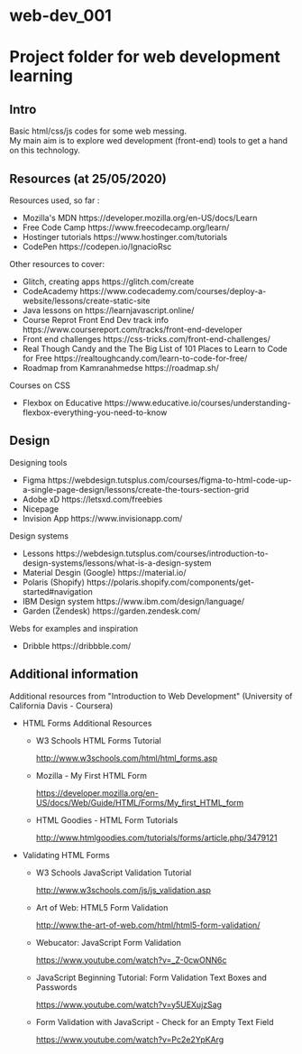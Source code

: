 # web-dev_001
<h1>Project folder for web development learning</h1>

<h2> Intro </h2>
<p>
Basic html/css/js codes for some web messing.
<br>
My main aim is to explore wed development (front-end) tools to get a hand on this technology.</p>

<h2> Resources (at 25/05/2020)</h2>
<p> 
 Resources used, so far :
<ul>
<li>Mozilla's MDN https://developer.mozilla.org/en-US/docs/Learn</li>
<li>Free Code Camp https://www.freecodecamp.org/learn/</li> 
<li>Hostinger tutorials https://www.hostinger.com/tutorials </li>
<li>CodePen https://codepen.io/IgnacioRsc</li>
 </ul>
 
 Other resources to cover:
 <ul>
  
  <li>Glitch, creating apps https://glitch.com/create</li>
  <li>CodeAcademy https://www.codecademy.com/courses/deploy-a-website/lessons/create-static-site</li>
  <li> Java lessons on https://learnjavascript.online/ </li>
  <li>Course Reprot Front End Dev track info https://www.coursereport.com/tracks/front-end-developer</li>
  <li>Front end challenges https://css-tricks.com/front-end-challenges/</li>
  <li>Real Though Candy and the The Big List of 101 Places to Learn to Code for Free https://realtoughcandy.com/learn-to-code-for-free/</li>
  <li> Roadmap from Kamranahmedse https://roadmap.sh/</li>
  </ul>
  
  Courses on CSS
  <ul>
 <li>Flexbox on Educative https://www.educative.io/courses/understanding-flexbox-everything-you-need-to-know</li>
 </ul>
 
 <h2>Design</h2>
 Designing tools
 <ul>
 <li> Figma https://webdesign.tutsplus.com/courses/figma-to-html-code-up-a-single-page-design/lessons/create-the-tours-section-grid</li>
 <li> Adobe xD https://letsxd.com/freebies</li>
 <li> Nicepage </li>
 <li> Invision App https://www.invisionapp.com/ </li>
 </ul>
 
 Design systems
 <ul>
 <li>Lessons https://webdesign.tutsplus.com/courses/introduction-to-design-systems/lessons/what-is-a-design-system</li>
 <li>Material Desgin (Google) https://material.io/</li>
 <li>Polaris (Shopify) https://polaris.shopify.com/components/get-started#navigation</li>
 <li>IBM Design system https://www.ibm.com/design/language/</li>
 <li> Garden (Zendesk) https://garden.zendesk.com/</li>
 </ul>
 
 Webs for examples and inspiration
 <ul>
 <li> Dribble https://dribbble.com/</li>
</ul>
 
 <h2>Additional information</h2>
 
 Additional resources from "Introduction to Web Development" (University of California Davis - Coursera)
 <ul>
 <li>HTML Forms Additional Resources</li>
 <ul>
  <li>W3 Schools HTML Forms Tutorial</li>

http://www.w3schools.com/html/html_forms.asp

<li>Mozilla - My First HTML Form</li>

https://developer.mozilla.org/en-US/docs/Web/Guide/HTML/Forms/My_first_HTML_form

<li>HTML Goodies - HTML Form Tutorials</li>

http://www.htmlgoodies.com/tutorials/forms/article.php/3479121
</ul>
<li>Validating HTML Forms</li>
<ul>
 <li>W3 Schools JavaScript Validation Tutorial</li>

http://www.w3schools.com/js/js_validation.asp

<li>Art of Web: HTML5 Form Validation</li>

http://www.the-art-of-web.com/html/html5-form-validation/

<li>Webucator: JavaScript Form Validation</li>

https://www.youtube.com/watch?v=_Z-0cwONN6c

<li>JavaScript Beginning Tutorial: Form Validation Text Boxes and Passwords</li>

https://www.youtube.com/watch?v=y5UEXujzSag

<li>Form Validation with JavaScript - Check for an Empty Text Field</li>

https://www.youtube.com/watch?v=Pc2e2YpKArg
</ul>
</ul>
 
</p>
